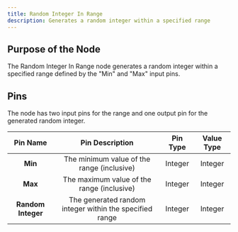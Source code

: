 ```yaml
---
title: Random Integer In Range
description: Generates a random integer within a specified range
---
```


## Purpose of the Node
The Random Integer In Range node generates a random integer within a specified range defined by the "Min" and "Max" input pins.

## Pins
The node has two input pins for the range and one output pin for the generated random integer.

| Pin Name | Pin Description | Pin Type | Value Type |
|:----------:|:-------------:|:------:|:------:|
| **Min** | The minimum value of the range (inclusive) | Integer | Integer |
| **Max** | The maximum value of the range (inclusive) | Integer | Integer |
| **Random Integer** | The generated random integer within the specified range | Integer | Integer |